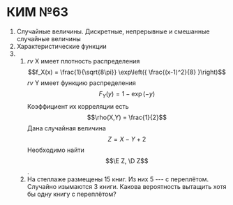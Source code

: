 КИМ №63
=======

1. Случайные величины. Дискретные, непрерывные и смешанные случайные величины
2. Характеристические функции
3.  1. *rv* X имеет плотность распределения
      $$f_X(x) = \frac{1}{\sqrt{8\pi}} \exp\left({ \frac{(x-1)^2}{8} }\right)$$
      *rv* Y имеет функцию распределения
      $$F_Y(y) = 1 - \exp(-y)$$
      Коэффициент их корреляции есть
      $$\rho(X,Y) = \frac{1}{2}$$
      Дана случайная величина $$Z = X - Y + 2$$
      Необходимо найти $$\E Z, \D Z$$.
    2. На стеллаже размещены 15 книг. Из них 5 --- с переплётом.
      Случайно изымаются 3 книги.
      Какова вероятность вытащить хотя бы одну книгу с переплётом?
